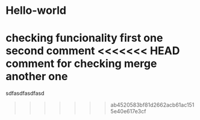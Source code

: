 Hello-world
===========
checking funcionality
first one
second comment
<<<<<<< HEAD
comment for checking merge
another one
=======
sdfasdfasdfasd
>>>>>>> ab4520583bf81d2662acb61ac1515e40e617e3cf
